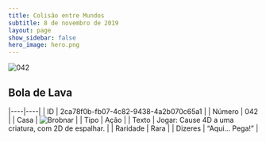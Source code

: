 ```yaml
---
title: Colisão entre Mundos
subtitle: 8 de novembro de 2019
layout: page
show_sidebar: false
hero_image: hero.png
---
```


![042](https://cdn.keyforgegame.com/media/card_front/pt/452_042_63QXCF88HXGV_pt.png)

## Bola de Lava

|----|----|
| ID | 2ca78f0b-fb07-4c82-9438-4a2b070c65a1 |
| Número | 042 |
| Casa | ![Brobnar](https://archonarcana.com/images/thumb/e/e0/Brobnar.png/22px-Brobnar.png "Brobnar") |
| Tipo | Ação |
| Texto | Jogar: Cause 4D a uma criatura,  com 2D de espalhar. |
| Raridade | Rara |
| Dizeres | “Aqui… Pega!” |
